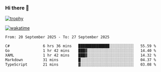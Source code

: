 ### Hi there 👋

[![trophy](https://github-profile-trophy.vercel.app/?username=cxnky&theme=dracula)](https://github.com/ryo-ma/github-profile-trophy)

[![wakatime](https://wakatime.com/badge/user/1c39c599-5497-41b9-a5be-2c4676e7fd23.svg)](https://wakatime.com/@1c39c599-5497-41b9-a5be-2c4676e7fd23)
<!--START_SECTION:waka-->

```txt
From: 20 September 2025 - To: 27 September 2025

C#               6 hrs 36 mins   ██████████████░░░░░░░░░░░   55.59 %
Go               1 hr 42 mins    ███▓░░░░░░░░░░░░░░░░░░░░░   14.40 %
XAML             1 hr 42 mins    ███▓░░░░░░░░░░░░░░░░░░░░░   14.32 %
Markdown         31 mins         █░░░░░░░░░░░░░░░░░░░░░░░░   04.37 %
TypeScript       21 mins         ▓░░░░░░░░░░░░░░░░░░░░░░░░   03.08 %
```

<!--END_SECTION:waka-->
